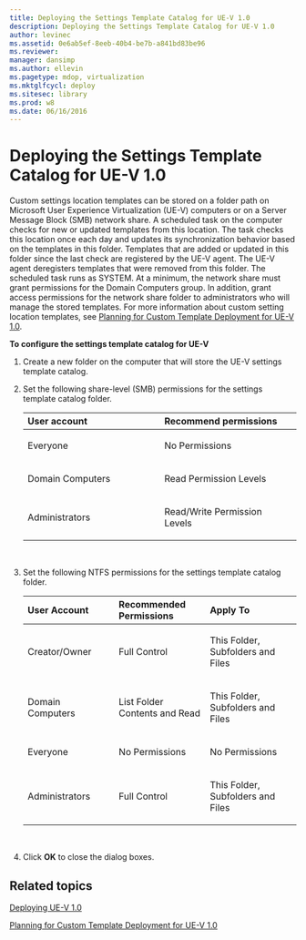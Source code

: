 ```yaml
---
title: Deploying the Settings Template Catalog for UE-V 1.0
description: Deploying the Settings Template Catalog for UE-V 1.0
author: levinec
ms.assetid: 0e6ab5ef-8eeb-40b4-be7b-a841bd83be96
ms.reviewer: 
manager: dansimp
ms.author: ellevin
ms.pagetype: mdop, virtualization
ms.mktglfcycl: deploy
ms.sitesec: library
ms.prod: w8
ms.date: 06/16/2016
---
```



# Deploying the Settings Template Catalog for UE-V 1.0


Custom settings location templates can be stored on a folder path on Microsoft User Experience Virtualization (UE-V) computers or on a Server Message Block (SMB) network share. A scheduled task on the computer checks for new or updated templates from this location. The task checks this location once each day and updates its synchronization behavior based on the templates in this folder. Templates that are added or updated in this folder since the last check are registered by the UE-V agent. The UE-V agent deregisters templates that were removed from this folder. The scheduled task runs as SYSTEM. At a minimum, the network share must grant permissions for the Domain Computers group. In addition, grant access permissions for the network share folder to administrators who will manage the stored templates. For more information about custom setting location templates, see [Planning for Custom Template Deployment for UE-V 1.0](planning-for-custom-template-deployment-for-ue-v-10.md).

**To configure the settings template catalog for UE-V**

1.  Create a new folder on the computer that will store the UE-V settings template catalog.

2.  Set the following share-level (SMB) permissions for the settings template catalog folder.

    <table>
    <colgroup>
    <col width="50%" />
    <col width="50%" />
    </colgroup>
    <thead>
    <tr class="header">
    <th align="left"><strong>User account</strong></th>
    <th align="left"><strong>Recommend permissions</strong></th>
    </tr>
    </thead>
    <tbody>
    <tr class="odd">
    <td align="left"><p>Everyone</p></td>
    <td align="left"><p>No Permissions</p></td>
    </tr>
    <tr class="even">
    <td align="left"><p>Domain Computers</p></td>
    <td align="left"><p>Read Permission Levels</p></td>
    </tr>
    <tr class="odd">
    <td align="left"><p>Administrators</p></td>
    <td align="left"><p>Read/Write Permission Levels</p></td>
    </tr>
    </tbody>
    </table>

     

3.  Set the following NTFS permissions for the settings template catalog folder.

    <table>
    <colgroup>
    <col width="33%" />
    <col width="33%" />
    <col width="33%" />
    </colgroup>
    <thead>
    <tr class="header">
    <th align="left">User Account</th>
    <th align="left">Recommended Permissions</th>
    <th align="left">Apply To</th>
    </tr>
    </thead>
    <tbody>
    <tr class="odd">
    <td align="left"><p>Creator/Owner</p></td>
    <td align="left"><p>Full Control</p></td>
    <td align="left"><p>This Folder, Subfolders and Files</p></td>
    </tr>
    <tr class="even">
    <td align="left"><p>Domain Computers</p></td>
    <td align="left"><p>List Folder Contents and Read</p></td>
    <td align="left"><p>This Folder, Subfolders and Files</p></td>
    </tr>
    <tr class="odd">
    <td align="left"><p>Everyone</p></td>
    <td align="left"><p>No Permissions</p></td>
    <td align="left"><p>No Permissions</p></td>
    </tr>
    <tr class="even">
    <td align="left"><p>Administrators</p></td>
    <td align="left"><p>Full Control</p></td>
    <td align="left"><p>This Folder, Subfolders and Files</p></td>
    </tr>
    </tbody>
    </table>

     

4.  Click **OK** to close the dialog boxes.

## Related topics


[Deploying UE-V 1.0](deploying-ue-v-10.md)

[Planning for Custom Template Deployment for UE-V 1.0](planning-for-custom-template-deployment-for-ue-v-10.md)

 

 





